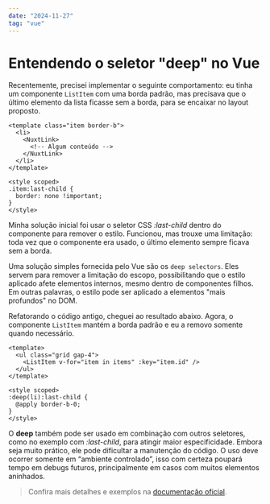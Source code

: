 ```yaml
---
date: "2024-11-27"
tag: "vue"
---
```


<!--more-->

# Entendendo o seletor "deep" no Vue

Recentemente, precisei implementar o seguinte comportamento: eu tinha um componente `ListItem` com uma borda padrão, mas precisava que o último elemento da lista ficasse sem a borda, para se encaixar no layout proposto.

```vue
<template class="item border-b">
  <li>
    <NuxtLink>
      <!-- Algum conteúdo -->
    </NuxtLink>
  </li>
</template>

<style scoped>
.item:last-child {
  border: none !important;
}
</style>
```

Minha solução inicial foi usar o seletor CSS _:last-child_ dentro do componente para remover o estilo. Funcionou, mas trouxe uma limitação: toda vez que o componente era usado, o último elemento sempre ficava sem a borda.

Uma solução simples fornecida pelo Vue são os `deep selectors`. Eles servem para remover a limitação do escopo, possibilitando que o estilo aplicado afete elementos internos, mesmo dentro de componentes filhos. Em outras palavras, o estilo pode ser aplicado a elementos "mais profundos" no DOM.

Refatorando o código antigo, cheguei ao resultado abaixo. Agora, o componente `ListItem` mantém a borda padrão e eu a removo somente quando necessário.

```vue
<template>
  <ul class="grid gap-4">
    <ListItem v-for="item in items" :key="item.id" />
  </ul>
</template>

<style scoped>
:deep(li):last-child {
  @apply border-b-0;
}
</style>
```

O **deep** também pode ser usado em combinação com outros seletores, como no exemplo com _:last-child_, para atingir maior especificidade. Embora seja muito prático, ele pode dificultar a manutenção do código. O uso deve ocorrer somente em “ambiente controlado”, isso com certeza poupará tempo em debugs futuros, principalmente em casos com muitos elementos aninhados.

> Confira mais detalhes e exemplos na [documentação oficial](https://vuejs.org/api/sfc-css-features.html#deep-selectors).
